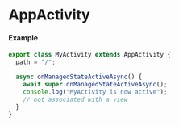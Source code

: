 # AppActivity
#### Example
```typescript
export class MyActivity extends AppActivity {
  path = "/";

  async onManagedStateActiveAsync() {
    await super.onManagedStateActiveAsync();
    console.log("MyActivity is now active");
    // not associated with a view
  }
}
```
